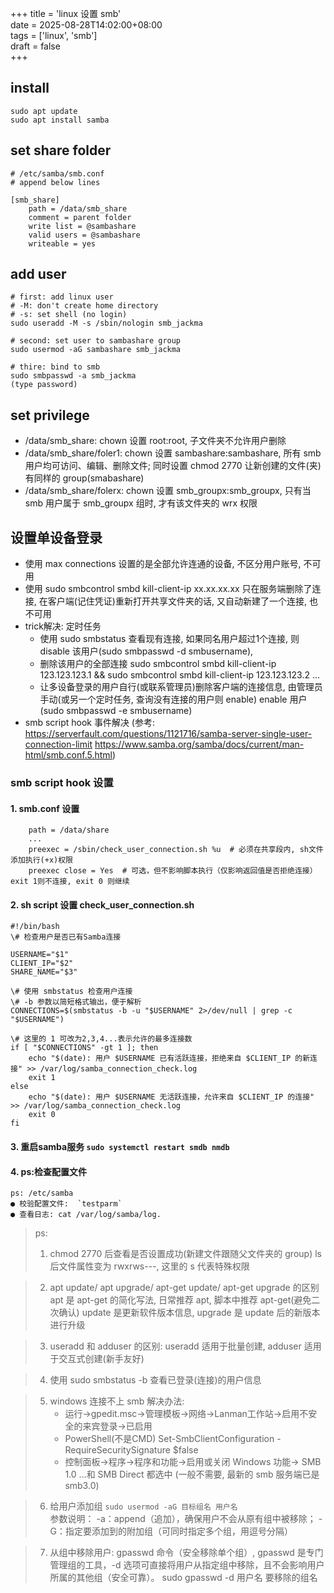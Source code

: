 +++
title = 'linux 设置 smb'  
date = 2025-08-28T14:02:00+08:00  
tags = ['linux', 'smb']  
draft = false  
+++


## install
```
sudo apt update
sudo apt install samba
```

## set share folder
```
# /etc/samba/smb.conf
# append below lines

[smb_share]
	path = /data/smb_share
	comment = parent folder
	write list = @sambashare
	valid users = @sambashare
	writeable = yes
```

## add user
```
# first: add linux user
# -M: don't create home directory
# -s: set shell (no login)
sudo useradd -M -s /sbin/nologin smb_jackma

# second: set user to sambashare group
sudo usermod -aG sambashare smb_jackma

# thire: bind to smb
sudo smbpasswd -a smb_jackma
(type password)
```

## set privilege
- /data/smb_share: chown 设置 root:root, 子文件夹不允许用户删除
- /data/smb_share/foler1: chown 设置 sambashare:sambashare, 所有 smb 用户均可访问、编辑、删除文件; 同时设置 chmod 2770 让新创建的文件(夹)有同样的 group(smabashare)
- /data/smb_share/folerx: chown 设置 smb_groupx:smb_groupx, 只有当 smb 用户属于 smb_groupx 组时, 才有该文件夹的 wrx 权限

## 设置单设备登录
- 使用 max connections 设置的是全部允许连通的设备, 不区分用户账号, 不可用
- 使用 sudo smbcontrol smbd kill-client-ip xx.xx.xx.xx 只在服务端删除了连接, 在客户端(记住凭证)重新打开共享文件夹的话, 又自动新建了一个连接, 也不可用
- trick解决: 定时任务
    - 使用 sudo smbstatus 查看现有连接, 如果同名用户超过1个连接, 则 disable 该用户(sudo smbpasswd -d smbusername),
    - 删除该用户的全部连接 sudo smbcontrol smbd kill-client-ip 123.123.123.1 && sudo smbcontrol smbd kill-client-ip 123.123.123.2 ...
    - 让多设备登录的用户自行(或联系管理员)删除客户端的连接信息, 由管理员手动(或另一个定时任务, 查询没有连接的用户则 enable) enable 用户(sudo smbpasswd -e smbusername)
- smb script hook 事件解决 (参考: https://serverfault.com/questions/1121716/samba-server-single-user-connection-limit
https://www.samba.org/samba/docs/current/man-html/smb.conf.5.html)

### smb script hook 设置
#### 1. smb.conf 设置
```[myshare]  # 具体共享名称
    path = /data/share
    ...
    preexec = /sbin/check_user_connection.sh %u  # 必须在共享段内, sh文件添加执行(+x)权限
    preexec close = Yes  # 可选，但不影响脚本执行（仅影响返回值是否拒绝连接）exit 1则不连接, exit 0 则继续
```
#### 2. sh script 设置 check_user_connection.sh
```
#!/bin/bash
\# 检查用户是否已有Samba连接

USERNAME="$1"
CLIENT_IP="$2"
SHARE_NAME="$3"

\# 使用 smbstatus 检查用户连接
\# -b 参数以简短格式输出，便于解析
CONNECTIONS=$(smbstatus -b -u "$USERNAME" 2>/dev/null | grep -c "$USERNAME")

\# 这里的 1 可改为2,3,4...表示允许的最多连接数
if [ "$CONNECTIONS" -gt 1 ]; then
    echo "$(date): 用户 $USERNAME 已有活跃连接，拒绝来自 $CLIENT_IP 的新连接" >> /var/log/samba_connection_check.log
    exit 1
else
    echo "$(date): 用户 $USERNAME 无活跃连接，允许来自 $CLIENT_IP 的连接" >> /var/log/samba_connection_check.log
    exit 0
fi
```
#### 3. 重启samba服务 `sudo systemctl restart smdb nmdb`
#### 4. ps:检查配置文件
```
ps: /etc/samba
● 校验配置文件:  `testparm`
● 查看日志: cat /var/log/samba/log.
```


> ps:
> 1. chmod 2770 后查看是否设置成功(新建文件跟随父文件夹的 group)
> ls 后文件属性变为 rwxrws---, 这里的 s 代表特殊权限

> 2. apt update/ apt upgrade/ apt-get update/ apt-get upgrade 的区别
> apt 是 apt-get 的简化写法, 日常推荐 apt, 脚本中推荐 apt-get(避免二次确认)
> update 是更新软件版本信息, upgrade 是 update 后的新版本进行升级

> 3. useradd 和 adduser 的区别:
> useradd 适用于批量创建, adduser 适用于交互式创建(新手友好)

> 4. 使用 sudo smbstatus -b 查看已登录(连接)的用户信息

> 5. windows 连接不上 smb 解决办法:  
>    - 运行->gpedit.msc->管理模板->网络->Lanman工作站->启用不安全的来宾登录->已启用
>    - PowerShell(不是CMD) Set-SmbClientConfiguration -RequireSecuritySignature $false
>    - 控制面板->程序->程序和功能->启用或关闭 Windows 功能-> SMB 1.0 ...和 SMB Direct 都选中  (一般不需要, 最新的 smb 服务端已是 smb3.0)

> 6. 给用户添加组 `sudo usermod -aG 目标组名 用户名`  
> 参数说明：
>    -a：append（追加），确保用户不会从原有组中被移除；
>    -G：指定要添加到的附加组（可同时指定多个组，用逗号分隔）

> 7. 从组中移除用户: gpasswd 命令（安全移除单个组）, gpasswd 是专门管理组的工具，-d 选项可直接将用户从指定组中移除，且不会影响用户所属的其他组（安全可靠）。
>    sudo gpasswd -d 用户名 要移除的组名
